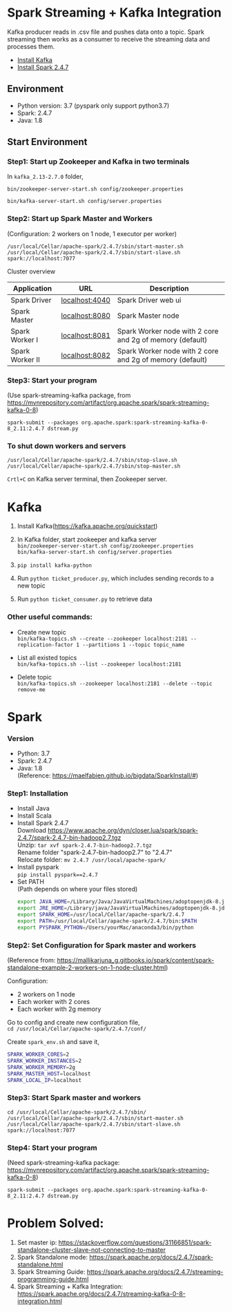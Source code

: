 # Spark Streaming + Kafka Integration
Kafka producer reads in .csv file and pushes data onto a topic. Spark streaming then works as a consumer to receive the streaming data and processes them.

- [Install Kafka](#kafka)
- [Install Spark 2.4.7](#spark)

## Environment
- Python version: 3.7 (pyspark only support python3.7)
- Spark: 2.4.7
- Java: 1.8

## Start Environment
### Step1: Start up Zookeeper and Kafka in two terminals
In `kafka_2.13-2.7.0` folder,

``bin/zookeeper-server-start.sh config/zookeeper.properties``

``bin/kafka-server-start.sh config/server.properties``

### Step2: Start up Spark Master and Workers
(Configuration: 2 workers on 1 node, 1 executor per worker)

```/usr/local/Cellar/apache-spark/2.4.7/sbin/start-master.sh```
```/usr/local/Cellar/apache-spark/2.4.7/sbin/start-slave.sh spark://localhost:7077```

Cluster overview

| Application     | URL                                      | Description                                                |
| --------------- | ---------------------------------------- | ---------------------------------------------------------- |
| Spark Driver    | [localhost:4040](http://localhost:4040/) | Spark Driver web ui                                        |
| Spark Master    | [localhost:8080](http://localhost:8080/) | Spark Master node                                          |
| Spark Worker I  | [localhost:8081](http://localhost:8081/) | Spark Worker node with 2 core and 2g of memory (default) |
| Spark Worker II | [localhost:8082](http://localhost:8082/) | Spark Worker node with 2 core and 2g of memory (default) |

### Step3: Start your program
(Use spark-streaming-kafka package, from https://mvnrepository.com/artifact/org.apache.spark/spark-streaming-kafka-0-8)

```spark-submit --packages org.apache.spark:spark-streaming-kafka-0-8_2.11:2.4.7 dstream.py```

### To shut down workers and servers
```/usr/local/Cellar/apache-spark/2.4.7/sbin/stop-slave.sh```  
```/usr/local/Cellar/apache-spark/2.4.7/sbin/stop-master.sh```

```Crtl+C``` on Kafka server terminal, then Zookeeper server.


# Kafka
1. Install Kafka(https://kafka.apache.org/quickstart)
2. In Kafka folder, start zookeeper and kafka server  
```bin/zookeeper-server-start.sh config/zookeeper.properties```  
```bin/kafka-server-start.sh config/server.properties```

3. ```pip install kafka-python```
4. Run ```python ticket_producer.py```, which includes sending records to a new topic
5. Run ```python ticket_consumer.py``` to retrieve data



### Other useful commands:
* Create new topic  
```bin/kafka-topics.sh --create --zookeeper localhost:2181 --replication-factor 1 --partitions 1 --topic topic_name```

* List all existed topics  
```bin/kafka-topics.sh --list --zookeeper localhost:2181```

* Delete topic  
```bin/kafka-topics.sh --zookeeper localhost:2181 --delete --topic remove-me```


# Spark
### Version
- Python: 3.7  
- Spark: 2.4.7  
- Java: 1.8  
(Reference: https://maelfabien.github.io/bigdata/SparkInstall/#)

### Step1: Installation
- Install Java
- Install Scala
- Install Spark 2.4.7  
   Download https://www.apache.org/dyn/closer.lua/spark/spark-2.4.7/spark-2.4.7-bin-hadoop2.7.tgz  
   Unzip: ```tar xvf spark-2.4.7-bin-hadoop2.7.tgz```  
   Rename folder "spark-2.4.7-bin-hadoop2.7" to "2.4.7"  
   Relocate folder: ```mv 2.4.7 /usr/local/apache-spark/```
- Install pyspark  
   ```pip install pyspark==2.4.7```
- Set PATH  
   (Path depends on where your files stored)  
   ```bash
   export JAVA_HOME=/Library/Java/JavaVirtualMachines/adoptopenjdk-8.jdk/Contents/Home
   export JRE_HOME=/Library/java/JavaVirtualMachines/adoptopenjdk-8.jdk/Contents/Home/jre/
   export SPARK_HOME=/usr/local/Cellar/apache-spark/2.4.7
   export PATH=/usr/local/Cellar/apache-spark/2.4.7/bin:$PATH
   export PYSPARK_PYTHON=/Users/yourMac/anaconda3/bin/python
   ```

### Step2: Set Configuration for Spark master and workers
(Reference from: https://mallikarjuna_g.gitbooks.io/spark/content/spark-standalone-example-2-workers-on-1-node-cluster.html)

Configuration:  
- 2 workers on 1 node  
- Each worker with 2 cores
- Each worker with 2g memory
  
Go to config and create new configuration file,  
```cd /usr/local/Cellar/apache-spark/2.4.7/conf/```  
  
Create `spark_env.sh` and save it, 
```bash  
SPARK_WORKER_CORES=2
SPARK_WORKER_INSTANCES=2
SPARK_WORKER_MEMORY=2g
SPARK_MASTER_HOST=localhost
SPARK_LOCAL_IP=localhost
```

### Step3: Start Spark master and workers  
  ```cd /usr/local/Cellar/apache-spark/2.4.7/sbin/```  
  ```/usr/local/Cellar/apache-spark/2.4.7/sbin/start-master.sh```  
  ```/usr/local/Cellar/apache-spark/2.4.7/sbin/start-slave.sh spark://localhost:7077```   
   
### Step4: Start your program
(Need spark-streaming-kafka package: https://mvnrepository.com/artifact/org.apache.spark/spark-streaming-kafka-0-8)

```spark-submit --packages org.apache.spark:spark-streaming-kafka-0-8_2.11:2.4.7 dstream.py```  


# Problem Solved:
1. Set master ip: https://stackoverflow.com/questions/31166851/spark-standalone-cluster-slave-not-connecting-to-master  
2. Spark Standalone mode: https://spark.apache.org/docs/2.4.7/spark-standalone.html  
3. Spark Streaming Guide: https://spark.apache.org/docs/2.4.7/streaming-programming-guide.html  
4. Spark Streaming + Kafka Integration: https://spark.apache.org/docs/2.4.7/streaming-kafka-0-8-integration.html
